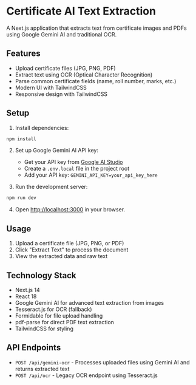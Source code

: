 # Certificate AI Text Extraction

A Next.js application that extracts text from certificate images and PDFs using Google Gemini AI and traditional OCR.

## Features

- Upload certificate files (JPG, PNG, PDF)
- Extract text using OCR (Optical Character Recognition)
- Parse common certificate fields (name, roll number, marks, etc.)
- Modern UI with TailwindCSS
- Responsive design with TailwindCSS

## Setup

1. Install dependencies:
```bash
npm install
```

2. Set up Google Gemini AI API key:
   - Get your API key from [Google AI Studio](https://makersuite.google.com/app/apikey)
   - Create a `.env.local` file in the project root
   - Add your API key: `GEMINI_API_KEY=your_api_key_here`

3. Run the development server:
```bash
npm run dev
```

4. Open [http://localhost:3000](http://localhost:3000) in your browser.

## Usage

1. Upload a certificate file (JPG, PNG, or PDF)
2. Click "Extract Text" to process the document
3. View the extracted data and raw text

## Technology Stack

- Next.js 14
- React 18
- Google Gemini AI for advanced text extraction from images
- Tesseract.js for OCR (fallback)
- Formidable for file upload handling
- pdf-parse for direct PDF text extraction
- TailwindCSS for styling

## API Endpoints

- `POST /api/gemini-ocr` - Processes uploaded files using Gemini AI and returns extracted text
- `POST /api/ocr` - Legacy OCR endpoint using Tesseract.js
